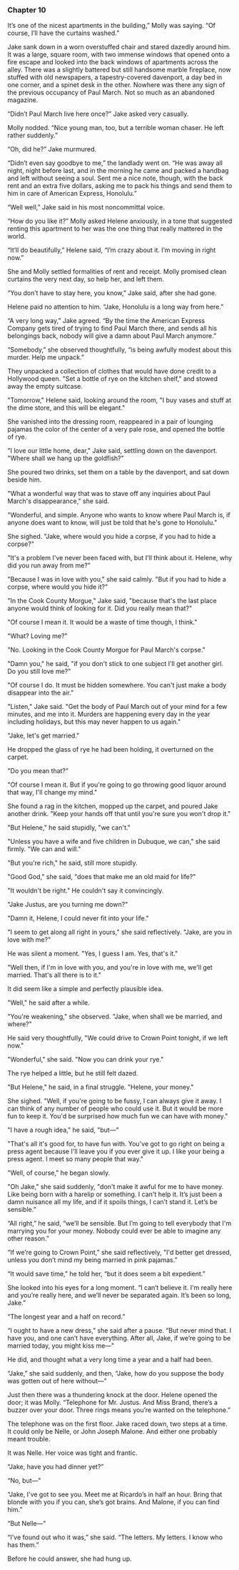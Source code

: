 ### Chapter 10

It’s one of the nicest apartments in the building,” Molly was saying. “Of course, I’ll have the curtains washed.”

Jake sank down in a worn overstuffed chair and stared dazedly around him. It was a large, square room, with two immense windows that opened onto a fire escape and looked into the back windows of apartments across the alley. There was a slightly battered but still handsome marble fireplace, now stuffed with old newspapers, a tapestry-covered davenport, a day bed in one corner, and a spinet desk in the other. Nowhere was there any sign of the previous occupancy of Paul March. Not so much as an abandoned magazine.

“Didn’t Paul March live here once?” Jake asked very casually.

Molly nodded. “Nice young man, too, but a terrible woman chaser. He left rather suddenly.”

“Oh, did he?” Jake murmured.

“Didn’t even say goodbye to me,” the landlady went on. “He was away all night, night before last, and in the morning he came and packed a handbag and left without seeing a soul. Sent me a nice note, though, with the back rent and an extra five dollars, asking me to pack his things and send them to him in care of American Express, Honolulu.”

“Well well,” Jake said in his most noncommittal voice.

“How do you like it?” Molly asked Helene anxiously, in a tone that suggested renting this apartment to her was the one thing that really mattered in the world.

“It’ll do beautifully,” Helene said, “I’m crazy about it. I’m moving in right now.”

She and Molly settled formalities of rent and receipt. Molly promised clean curtains the very next day, so help her, and left them.

“You don’t have to stay here, you know,” Jake said, after she had gone.

Helene paid no attention to him. “Jake, Honolulu is a long way from here.”

“A very long way,” Jake agreed. “By the time the American Express Company gets tired of trying to find Paul March there, and sends all his belongings back, nobody will give a damn about Paul March anymore.”

“Somebody,” she observed thoughtfully, “is being awfully modest about this murder. Help me unpack.”

They unpacked a collection of clothes that would have done credit to a Hollywood queen.
"Set a bottle of rye on the kitchen shelf," and stowed away the empty suitcase.

"Tomorrow," Helene said, looking around the room, "I buy vases and stuff at the dime store, and this will be elegant."

She vanished into the dressing room, reappeared in a pair of lounging pajamas the color of the center of a very pale rose, and opened the bottle of rye.

"I love our little home, dear," Jake said, settling down on the davenport. "Where shall we hang up the goldfish?"

She poured two drinks, set them on a table by the davenport, and sat down beside him.

"What a wonderful way that was to stave off any inquiries about Paul March's disappearance," she said.

"Wonderful, and simple. Anyone who wants to know where Paul March is, if anyone does want to know, will just be told that he's gone to Honolulu."

She sighed. "Jake, where would you hide a corpse, if you had to hide a corpse?"

"It's a problem I've never been faced with, but I'll think about it. Helene, why did you run away from me?"

"Because I was in love with you," she said calmly. "But if you had to hide a corpse, where would you hide it?"

"In the Cook County Morgue," Jake said, "because that's the last place anyone would think of looking for it. Did you really mean that?"

"Of course I mean it. It would be a waste of time though, I think."

"What? Loving me?"

"No. Looking in the Cook County Morgue for Paul March's corpse."

"Damn you," he said, "if you don't stick to one subject I'll get another girl. Do you still love me?"

"Of course I do. It must be hidden somewhere. You can't just make a body disappear into the air."

"Listen," Jake said. "Get the body of Paul March out of your mind for a few minutes, and me into it. Murders are happening every day in the year including holidays, but this may never happen to us again."

"Jake, let's get married."

He dropped the glass of rye he had been holding, it overturned on the carpet.

"Do you mean that?"

"Of course I mean it. But if you're going to go throwing good liquor around that way, I'll change my mind."

She found a rag in the kitchen, mopped up the carpet, and poured Jake another drink. "Keep your hands off that until you're sure you won't drop it."

"But Helene," he said stupidly, "we can't."

"Unless you have a wife and five children in Dubuque, we can," she said firmly. "We can and will."

"But you're rich," he said, still more stupidly.

"Good God," she said, "does that make me an old maid for life?"

"It wouldn't be right." He couldn't say it convincingly.

"Jake Justus, are you turning me down?"

"Damn it, Helene, I could never fit into your life."

"I seem to get along all right in yours," she said reflectively. "Jake, are you in love with me?"

He was silent a moment. "Yes, I guess I am. Yes, that's it."

"Well then, if I'm in love with you, and you're in love with me, we'll get married. That's all there is to it."

It did seem like a simple and perfectly plausible idea.

"Well," he said after a while.

"You're weakening," she observed. "Jake, when shall we be married, and where?"

He said very thoughtfully, "We could drive to Crown Point tonight, if we left now."

"Wonderful," she said. "Now you can drink your rye."

The rye helped a little, but he still felt dazed.

"But Helene," he said, in a final struggle. "Helene, your money."

She sighed. "Well, if you're going to be fussy, I can always give it away. I can think of any number of people who could use it. But it would be more fun to keep it. You'd be surprised how much fun we can have with money."

"I have a rough idea," he said, "but—"

"That's all it's good for, to have fun with. You've got to go right on being a press agent because I'll leave you if you ever give it up. I like your being a press agent. I meet so many people that way."

"Well, of course," he began slowly.

"Oh Jake," she said suddenly, "don't make it awful for me to have money. Like being born with a harelip or something. I can't help it.
It’s just been a damn nuisance all my life, and if it spoils things, I can’t stand it. Let’s be sensible.”

“All right,” he said, “we’ll be sensible. But I’m going to tell everybody that I'm marrying you for your money. Nobody could ever be able to imagine any other reason.”

“If we’re going to Crown Point,” she said reflectively, "I'd better get dressed, unless you don’t mind my being married in pink pajamas.”

“It would save time,” he told her, “but it does seem a bit expedient.”

She looked into his eyes for a long moment. “I can’t believe it. I'm really here and you’re really here, and we’ll never be separated again. It’s been so long, Jake.”

“The longest year and a half on record.”

“I ought to have a new dress,” she said after a pause. “But never mind that. I have you, and one can’t have everything. After all, Jake, if we’re going to be married today, you might kiss me—"

He did, and thought what a very long time a year and a half had been.

“Jake,” she said suddenly, and then, “Jake, how do you suppose the body was gotten out of here without—"

Just then there was a thundering knock at the door. Helene opened the door; it was Molly. “Telephone for Mr. Justus. And Miss Brand, there’s a buzzer over your door. Three rings means you’re wanted on the telephone.”

The telephone was on the first floor. Jake raced down, two steps at a time. It could only be Nelle, or John Joseph Malone. And either one probably meant trouble.

It was Nelle. Her voice was tight and frantic.

“Jake, have you had dinner yet?”

“No, but—"

“Jake, I've got to see you. Meet me at Ricardo’s in half an hour. Bring that blonde with you if you can, she’s got brains. And Malone, if you can find him.”

“But Nelle—"

“I've found out who it was,” she said. “The letters. My letters. I know who has them.”

Before he could answer, she had hung up.


